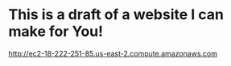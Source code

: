 # This is a draft of a website I can make for You! 

http://ec2-18-222-251-85.us-east-2.compute.amazonaws.com
